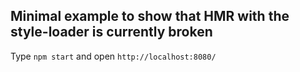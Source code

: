 ## Minimal example to show that HMR with the style-loader is currently broken

Type `npm start` and open `http://localhost:8080/`
